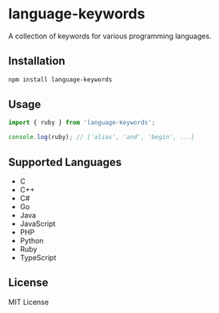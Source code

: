 # language-keywords

A collection of keywords for various programming languages.

## Installation

```bash
npm install language-keywords
```

## Usage

```typescript
import { ruby } from 'language-keywords';

console.log(ruby); // ['alias', 'and', 'begin', ...]
```

## Supported Languages

- C
- C++
- C#
- Go
- Java
- JavaScript
- PHP
- Python
- Ruby
- TypeScript

## License

MIT License
